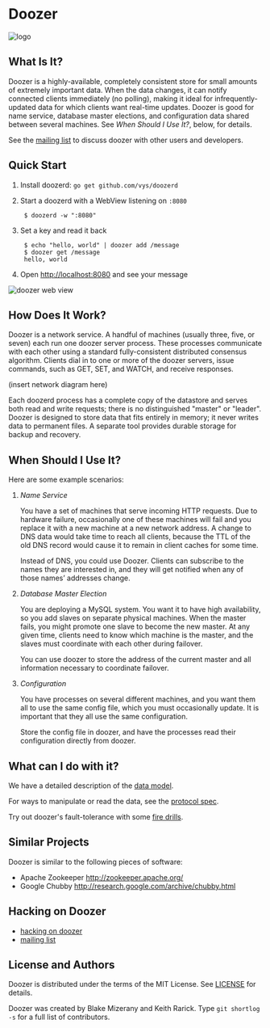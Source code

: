 # Doozer

![logo](/ha/doozerd/raw/master/doc/doozer.png)

## What Is It?

Doozer is a highly-available, completely consistent
store for small amounts of extremely important data.
When the data changes, it can notify connected clients
immediately (no polling), making it ideal for
infrequently-updated data for which clients want
real-time updates. Doozer is good for name service,
database master elections, and configuration data shared
between several machines. See *When Should I Use It?*,
below, for details.

See the [mailing list][mail] to discuss doozer with
other users and developers.

## Quick Start

1. Install doozerd: `go get github.com/vys/doozerd`
4. Start a doozerd with a WebView listening on `:8080`

        $ doozerd -w ":8080"

5. Set a key and read it back

        $ echo "hello, world" | doozer add /message
        $ doozer get /message
        hello, world

6. Open <http://localhost:8080> and see your message

![doozer web view](/ha/doozerd/raw/master/doc/webview.png)

## How Does It Work?

Doozer is a network service. A handful of machines
(usually three, five, or seven) each run one doozer
server process. These processes communicate with each
other using a standard fully-consistent distributed
consensus algorithm. Clients dial in to one or more of
the doozer servers, issue commands, such as GET, SET,
and WATCH, and receive responses.

(insert network diagram here)

Each doozerd process has a complete copy of the
datastore and serves both read and write requests; there
is no distinguished "master" or "leader". Doozer is
designed to store data that fits entirely in memory; it
never writes data to permanent files. A separate tool
provides durable storage for backup and recovery.

## When Should I Use It?

Here are some example scenarios:

1. *Name Service*

    You have a set of machines that serve incoming HTTP
    requests. Due to hardware failure, occasionally one
    of these machines will fail and you replace it with a
    new machine at a new network address. A change to DNS
    data would take time to reach all clients, because
    the TTL of the old DNS record would cause it to
    remain in client caches for some time.

    Instead of DNS, you could use Doozer. Clients can
    subscribe to the names they are interested in, and
    they will get notified when any of those names&#8217;
    addresses change.

2. *Database Master Election*

    You are deploying a MySQL system. You want it to have
    high availability, so you add slaves on separate
    physical machines. When the master fails, you might
    promote one slave to become the new master. At any
    given time, clients need to know which machine is the
    master, and the slaves must coordinate with each
    other during failover.

    You can use doozer to store the address of the
    current master and all information necessary to
    coordinate failover.

3. *Configuration*

    You have processes on several different machines, and
    you want them all to use the same config file, which
    you must occasionally update. It is important that
    they all use the same configuration.

    Store the config file in doozer, and have the
    processes read their configuration directly from
    doozer.

## What can I do with it?

We have a detailed description of the [data model](https://github.com/vys/doozerd/blob/master/doc/data-model.md).

For ways to manipulate or read the data, see the [protocol spec](https://github.com/vys/doozerd/blob/master/doc/proto.md).

Try out doozer's fault-tolerance with some [fire
drills][firedrill].

## Similar Projects

Doozer is similar to the following pieces of software:

 * Apache Zookeeper <http://zookeeper.apache.org/>
 * Google Chubby <http://research.google.com/archive/chubby.html>

## Hacking on Doozer

 * [hacking on doozer](/ha/doozerd/blob/master/doc/hacking.md)
 * [mailing list][mail]

## License and Authors

Doozer is distributed under the terms of the MIT
License. See [LICENSE][] for details.

Doozer was created by Blake Mizerany and Keith Rarick.
Type `git shortlog -s` for a full list of contributors.

[mail]: https://groups.google.com/group/doozer
[LICENSE]: /ha/doozerd/blob/master/LICENSE
[firedrill]: /ha/doozerd/blob/master/doc/firedrill.md
